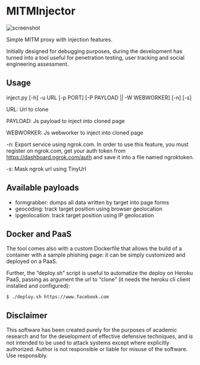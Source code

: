 # MITMInjector

![screenshot](https://www.andreafortuna.org/wp-content/uploads/2019/11/MITMInject.jpg)


Simple MITM proxy with injection features.

Initially designed for debugging purposes, during the development has turned into a tool useful for penetration testing, user tracking and social engineering assessment.


## Usage

inject.py [-h] -u URL [-p PORT] [-P PAYLOAD || -W WEBWORKER] [-n] [-s]

URL: Url to clone

PAYLOAD: Js payload to inject into cloned page

WEBWORKER: Js webworker to inject into cloned page

-n: Export service using ngrok.com. In order to use this feature, you must register on ngrok.com, get your auth token from https://dashboard.ngrok.com/auth and save it into a file named ngroktoken.

-s: Mask ngrok url using TinyUrl

## Available payloads

- formgrabber: dumps all data written by target into page forms
- geocoding: track target position using browser geolocation
- ipgeolocation: track target position using IP geolocation

## Docker and PaaS

The tool comes also with a custom Dockerfile that allows the build of a container with a sample phishing page: it can be simply customized and deployed on a PaaS.

Further, the “deploy.sh” script is useful to automatize the deploy on Heroku PaaS, passing as argument the url to “clone” (it needs the heroku cli client installed and configured):

```
$ ./deploy.sh https://www.facebook.com

```

## Disclaimer

This software has been created purely for the purposes of academic research and for the development of effective defensive techniques, and is not intended to be used to attack systems except where explicitly authorized. Author is not responsible or liable for misuse of the software. 
Use responsibly.
